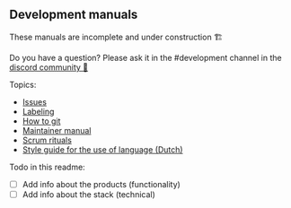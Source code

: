 ## Development manuals
These manuals are incomplete and under construction 🏗 

Do you have a question? Please ask it in the #development channel in the [discord community 💬](https://discord.forus.io)

Topics:
* [Issues](https://github.com/teamforus/general/blob/develop/manuals/development/issues.md)
* [Labeling](https://github.com/teamforus/general/blob/develop/manuals/development/labels.md)
* [How to git](https://github.com/teamforus/general/blob/develop/manuals/development/how-to-git.md)
* [Maintainer manual](https://github.com/teamforus/general/blob/develop/manuals/development/maintainer-manual.md)
* [Scrum rituals](https://github.com/teamforus/general/blob/develop/manuals/development/scrum-rituals.md)
* [Style guide for the use of language (Dutch)](https://docs.google.com/document/d/1xJgudO4JUe1EBDWayUKsvCxzFIBzgJugRZde62e7w4s/edit?usp=sharing)

Todo in this readme:
- [ ] Add info about the products (functionality)
- [ ] Add info about the stack (technical)

